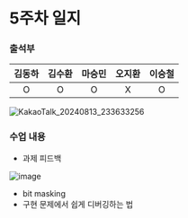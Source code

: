 # 5주차 일지

### 출석부
|김동하|김수환|마승민|오지환|이승철|
|:---:|:---:|:---:|:---:|:---:|
|O|O|O|X|O|

 ![KakaoTalk_20240813_233633256](https://github.com/user-attachments/assets/ec519df8-5b24-4019-a4f7-8bb944849fde)

### 수업 내용
- 과제 피드백
 
![image](https://github.com/user-attachments/assets/27e87f08-70ff-47c9-95fc-da63d540cfad)


- bit masking
- 구현 문제에서 쉽게 디버깅하는 법
